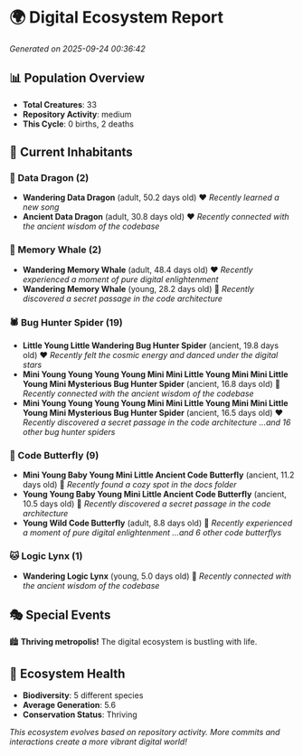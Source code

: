 # 🌍 Digital Ecosystem Report
*Generated on 2025-09-24 00:36:42*

## 📊 Population Overview
- **Total Creatures**: 33
- **Repository Activity**: medium
- **This Cycle**: 0 births, 2 deaths

## 👥 Current Inhabitants

### 🐉 Data Dragon (2)
- **Wandering Data Dragon** (adult, 50.2 days old) ❤️
  *Recently learned a new song*
- **Ancient Data Dragon** (adult, 30.8 days old) ❤️
  *Recently connected with the ancient wisdom of the codebase*

### 🐋 Memory Whale (2)
- **Wandering Memory Whale** (adult, 48.4 days old) ❤️
  *Recently experienced a moment of pure digital enlightenment*
- **Wandering Memory Whale** (young, 28.2 days old) 💛
  *Recently discovered a secret passage in the code architecture*

### 🕷️ Bug Hunter Spider (19)
- **Little Young Little Wandering Bug Hunter Spider** (ancient, 19.8 days old) ❤️
  *Recently felt the cosmic energy and danced under the digital stars*
- **Mini Young Young Young Young Mini Mini Little Young Mini Mini Little Young Mini Mysterious Bug Hunter Spider** (ancient, 16.8 days old) 💛
  *Recently connected with the ancient wisdom of the codebase*
- **Mini Young Young Young Young Mini Mini Little Young Mini Mini Little Young Mini Mysterious Bug Hunter Spider** (ancient, 16.5 days old) ❤️
  *Recently discovered a secret passage in the code architecture*
  *...and 16 other bug hunter spiders*

### 🦋 Code Butterfly (9)
- **Mini Young Baby Young Mini Little Ancient Code Butterfly** (ancient, 11.2 days old) 💛
  *Recently found a cozy spot in the docs folder*
- **Young Young Baby Young Mini Little Ancient Code Butterfly** (ancient, 10.5 days old) 💛
  *Recently discovered a secret passage in the code architecture*
- **Young Wild Code Butterfly** (adult, 8.8 days old) 💛
  *Recently experienced a moment of pure digital enlightenment*
  *...and 6 other code butterflys*

### 🐱 Logic Lynx (1)
- **Wandering Logic Lynx** (young, 5.0 days old) 💚
  *Recently connected with the ancient wisdom of the codebase*

## 🎭 Special Events

🏙️ **Thriving metropolis!** The digital ecosystem is bustling with life.

## 🔬 Ecosystem Health
- **Biodiversity**: 5 different species
- **Average Generation**: 5.6
- **Conservation Status**: Thriving

*This ecosystem evolves based on repository activity. More commits and interactions create a more vibrant digital world!*